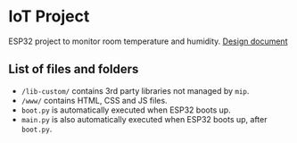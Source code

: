 # IoT Project
ESP32 project to monitor room temperature and humidity.
[Design document](https://docs.google.com/document/d/1nviKiFsDmlR3RfjStg4YKHOSAtpBClvGuQ-qJb5EANo/)

## List of files and folders
- `/lib-custom/` contains 3rd party libraries not managed by `mip`.
- `/www/` contains HTML, CSS and JS files.
- `boot.py` is automatically executed when ESP32 boots up.
- `main.py` is also automatically executed when ESP32 boots up, after `boot.py`.
